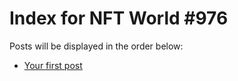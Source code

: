 # Index for NFT World #976
Posts will be displayed in the order below:

- [Your first post](./001-first.md)

